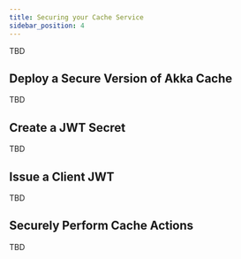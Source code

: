 ```yaml
---
title: Securing your Cache Service
sidebar_position: 4
---
```


TBD

## Deploy a Secure Version of Akka Cache
TBD

## Create a JWT Secret
TBD

## Issue a Client JWT
TBD

## Securely Perform Cache Actions
TBD
